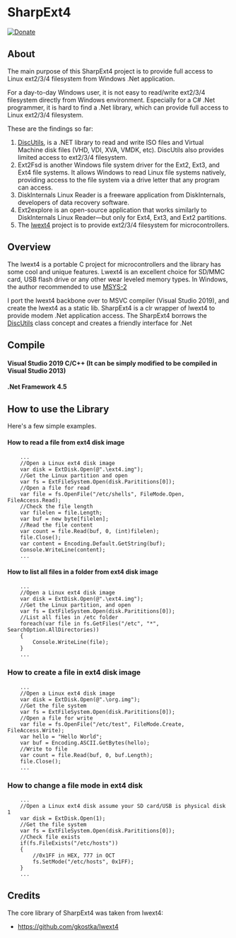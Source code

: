 # SharpExt4 
[![Donate](https://img.shields.io/badge/Donate-PayPal-green.svg)](https://www.paypal.com/donate?business=C2RXG8SGHT366)

## About

The main purpose of this SharpExt4 project is to provide full access to Linux ext2/3/4 filesystem from Windows .Net application.

For a day-to-day Windows user, it is not easy to read/write ext2/3/4 filesystem directly from Windows environment. Especially for a C# .Net programmer, it is hard to find a .Net library, which can provide full access to Linux ext2/3/4 filesystem.

These are the findings so far:
1. [DiscUtils](https://github.com/DiscUtils/DiscUtils), is a .NET library to read and write ISO files and Virtual Machine disk files (VHD, VDI, XVA, VMDK, etc). DiscUtils also provides limited access to ext2/3/4 filesystem.
2. Ext2Fsd is another Windows file system driver for the Ext2, Ext3, and Ext4 file systems. It allows Windows to read Linux file systems natively, providing access to the file system via a drive letter that any program can access.
3. DiskInternals Linux Reader is a freeware application from DiskInternals, developers of data recovery software. 
4. Ext2explore is an open-source application that works similarly to DiskInternals Linux Reader—but only for Ext4, Ext3, and Ext2 partitions.
5. The [lwext4](https://github.com/gkostka/lwext4) project is to provide ext2/3/4 filesystem for microcontrollers.

## Overview

The lwext4 is a portable C project for microcontrollers and the library has some cool and unique features. Lwext4 is an excellent choice for SD/MMC card, USB flash drive or any other wear leveled memory types. In Windows, the author recommended to use [MSYS-2](https://sourceforge.net/projects/msys2/)

I port the lwext4 backbone over to MSVC compiler (Visual Studio 2019), and create the lwext4 as a static lib.
SharpExt4 is a clr wrapper of lwext4 to provide modem .Net application access. The SharpExt4 borrows the [DiscUtils](https://github.com/DiscUtils/DiscUtils) class concept and creates a friendly interface for .Net

## Compile
#### Visual Studio 2019 C/C++ (It can be simply modified to be compiled in Visual Studio 2013)
#### .Net Framework 4.5

## How to use the Library
Here's a few simple examples.
#### How to read a file from ext4 disk image
```
	...
	//Open a Linux ext4 disk image
	var disk = ExtDisk.Open(@".\ext4.img");
	//Get the Linux partition and open
	var fs = ExtFileSystem.Open(disk.Parititions[0]);
	//Open a file for read
	var file = fs.OpenFile("/etc/shells", FileMode.Open, FileAccess.Read);
	//Check the file length
	var filelen = file.Length;
	var buf = new byte[filelen];
	//Read the file content
	var count = file.Read(buf, 0, (int)filelen);
	file.Close();
	var content = Encoding.Default.GetString(buf);
	Console.WriteLine(content);
	...
```

#### How to list all files in a folder from ext4 disk image
```
	...
	//Open a Linux ext4 disk image
	var disk = ExtDisk.Open(@".\ext4.img");
	//Get the Linux partition, and open
	var fs = ExtFileSystem.Open(disk.Parititions[0]);
	//List all files in /etc folder
	foreach(var file in fs.GetFiles("/etc", "*", SearchOption.AllDirectories))
	{
		Console.WriteLine(file);
	}
	...
```

### How to create a file in ext4 disk image
```
	...
	//Open a Linux ext4 disk image
	var disk = ExtDisk.Open(@".\org.img");
	//Get the file system
	var fs = ExtFileSystem.Open(disk.Parititions[0]);
	//Open a file for write
	var file = fs.OpenFile("/etc/test", FileMode.Create, FileAccess.Write);
	var hello = "Hello World";
	var buf = Encoding.ASCII.GetBytes(hello);
	//Write to file
	var count = file.Read(buf, 0, buf.Length);
	file.Close();
	...
```

### How to change a file mode in ext4 disk
```
	...
	//Open a Linux ext4 disk assume your SD card/USB is physical disk 1
	var disk = ExtDisk.Open(1);
	//Get the file system
	var fs = ExtFileSystem.Open(disk.Parititions[0]);
	//Check file exists
	if(fs.FileExists("/etc/hosts"))
	{
		//0x1FF in HEX, 777 in OCT
		fs.SetMode("/etc/hosts", 0x1FF);
	}
	...
```
## Credits

The core library of SharpExt4 was taken from lwext4:
* https://github.com/gkostka/lwext4
